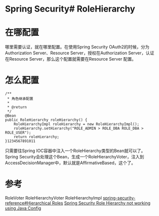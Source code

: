 # Spring Security# RoleHierarchy

# 在哪配置

哪里需要认证，就在哪里配置。在使用Spring Security OAuth2的时候，分为Authorization Server、Resource Server，授权在Authorization Server，认证在Resource Server，那么这个配置就需要在Resource Server 配置。

# 怎么配置

```
/**
 * 角色继承配置
 * 
 * @return
 */
@Bean
public RoleHierarchy roleHierarchy() {
    RoleHierarchyImpl roleHierarchy = new RoleHierarchyImpl();
    roleHierarchy.setHierarchy("ROLE_ADMIN > ROLE_DBA ROLE_DBA > ROLE_USER");
    return roleHierarchy;
}1234567891011
```

只需要往Spring IOC容器中注入一个RoleHierarchy类型的Bean就可以了。
Spring Security会处理这个Bean，生成一个RoleHierarchyVoter，注入到AccessDecisionManager中，默认就是AffirmativeBased，这个了。

# 参考

RoleVoter
RoleHierarchyVoter
RoleHierarchyImpl
[spring-security-reference#Hierarchical Roles](https://docs.spring.io/spring-security/site/docs/4.2.3.RELEASE/reference/htmlsingle/#authz-hierarchical-roles)
[Spring Security Role Hierarchy not working using Java Config](https://stackoverflow.com/questions/29888458/spring-security-role-hierarchy-not-working-using-java-config)